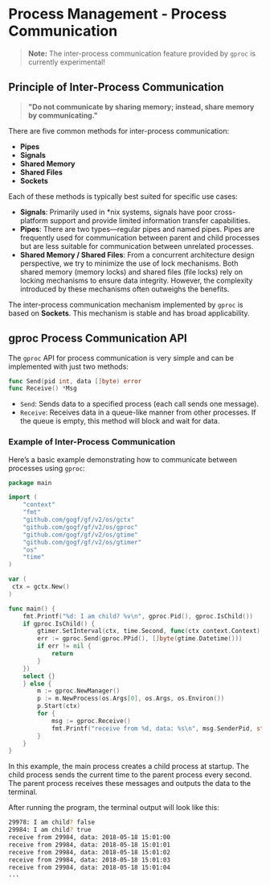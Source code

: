 # Process Management - Process Communication

> **Note:** The inter-process communication feature provided by `gproc` is currently experimental!

## Principle of Inter-Process Communication

> **"Do not communicate by sharing memory; instead, share memory by communicating."**

There are five common methods for inter-process communication:

- **Pipes**
- **Signals**
- **Shared Memory**
- **Shared Files**
- **Sockets**

Each of these methods is typically best suited for specific use cases:

- **Signals**: Primarily used in *nix systems, signals have poor cross-platform support and provide limited information transfer capabilities.
- **Pipes**: There are two types—regular pipes and named pipes. Pipes are frequently used for communication between parent and child processes but are less suitable for communication between unrelated processes.
- **Shared Memory / Shared Files**: From a concurrent architecture design perspective, we try to minimize the use of lock mechanisms. Both shared memory (memory locks) and shared files (file locks) rely on locking mechanisms to ensure data integrity. However, the complexity introduced by these mechanisms often outweighs the benefits.
  
The inter-process communication mechanism implemented by `gproc` is based on **Sockets**. This mechanism is stable and has broad applicability.

## gproc Process Communication API

The `gproc` API for process communication is very simple and can be implemented with just two methods:

```go
func Send(pid int, data []byte) error
func Receive() *Msg
```

- `Send`: Sends data to a specified process (each call sends one message).
- `Receive`: Receives data in a queue-like manner from other processes. If the queue is empty, this method will block and wait for data.

### Example of Inter-Process Communication

Here’s a basic example demonstrating how to communicate between processes using `gproc`:

```go
package main

import (
    "context"
    "fmt"
    "github.com/gogf/gf/v2/os/gctx"
    "github.com/gogf/gf/v2/os/gproc"
    "github.com/gogf/gf/v2/os/gtime"
    "github.com/gogf/gf/v2/os/gtimer"
    "os"
    "time"
)

var (
 ctx = gctx.New()
)

func main() {
    fmt.Printf("%d: I am child? %v\n", gproc.Pid(), gproc.IsChild())
    if gproc.IsChild() {
        gtimer.SetInterval(ctx, time.Second, func(ctx context.Context) {
        err := gproc.Send(gproc.PPid(), []byte(gtime.Datetime()))
        if err != nil {
            return
        }
    })
    select {}
    } else {
        m := gproc.NewManager()
        p := m.NewProcess(os.Args[0], os.Args, os.Environ())
        p.Start(ctx)
        for {
            msg := gproc.Receive()
            fmt.Printf("receive from %d, data: %s\n", msg.SenderPid, string(msg.Data))
        }
    }
}
```

In this example, the main process creates a child process at startup. The child process sends the current time to the parent process every second. The parent process receives these messages and outputs the data to the terminal.

After running the program, the terminal output will look like this:

```bash
29978: I am child? false
29984: I am child? true
receive from 29984, data: 2018-05-18 15:01:00
receive from 29984, data: 2018-05-18 15:01:01
receive from 29984, data: 2018-05-18 15:01:02
receive from 29984, data: 2018-05-18 15:01:03
receive from 29984, data: 2018-05-18 15:01:04
...
```
